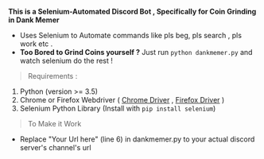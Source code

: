 **This is a Selenium-Automated Discord Bot , Specifically for Coin Grinding in Dank Memer**
* Uses Selenium to Automate commands like pls beg, pls search , pls work etc .
* **Too Bored to Grind Coins yourself ?** Just run `python dankmemer.py` and watch selenium do the rest !
>Requirements :
1. Python (version >= 3.5)
2. Chrome or Firefox Webdriver ( [Chrome Driver](https://chromedriver.chromium.org/downloads) , [Firefox Driver](https://github.com/mozilla/geckodriver/releases) )
3. Selenium Python Library (Install with `pip install selenium`)
>To Make it Work
* Replace "Your Url here" (line 6) in dankmemer.py to your actual discord server's channel's url 



